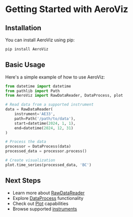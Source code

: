 # Getting Started with AeroViz

## Installation

You can install AeroViz using pip:

```bash
pip install AeroViz
```

## Basic Usage

Here's a simple example of how to use AeroViz:

```python
from datetime import datetime
from pathlib import Path
from AeroViz import RawDataReader, DataProcess, plot

# Read data from a supported instrument
data = RawDataReader(
    instrument='AE33',
    path=Path('/path/to/data'),
    start=datetime(2024, 1, 1),
    end=datetime(2024, 12, 31)
)

# Process the data
processor = DataProcess(data)
processed_data = processor.process()

# Create visualization
plot.time_series(processed_data, 'BC')
```

## Next Steps

- Learn more about [RawDataReader](RawDataReader.md)
- Explore [DataProcess](DataProcess.md) functionality
- Check out [Plot](plot.md) capabilities
- Browse supported [instruments](../instruments/index.md) 